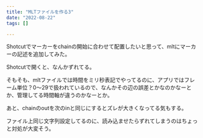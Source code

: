 ```yaml
---
title: "MLTファイルを作る3"
date: "2022-08-22"
tags: []

---
```


Shotcutでマーカーをchainの開始に合わせて配置したいと思って、mltにマーカーの記述を追加してみた。

Shotcutで開くと、なんかずれてる。

そもそも、mltファイルでは時間をミリ秒表記でやってるのに、アプリではフレーム単位？0～29で扱われているので、なんかその辺の誤差とかなのかなーとか、管理してる時間軸が違うのかなーとか。

あと、chainのoutを次のinと同じにするとズレが大きくなってる気もする。

ファイル上同じ文字列設定してるのに、読み込ませたらずれてしまうのはちょっと対処が大変そう。

